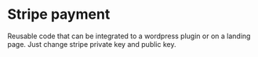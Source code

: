 # Stripe payment

Reusable code that can be integrated to a wordpress plugin or on a landing page. Just change stripe private key and public key.
